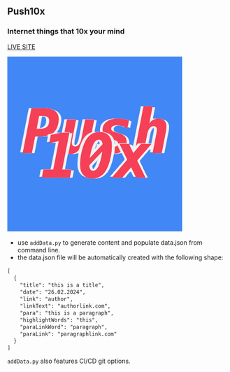 ## Push10x
### Internet things that 10x your mind

[LIVE SITE](https://push10x.github.io)

![ALT:preview](push10x.jpg)

- use `addData.py` to generate content and populate data.json from command line.
- the data.json file will be automatically created with the following shape:

```
[
  {
    "title": "this is a title",
    "date": "26.02.2024",
    "link": "author",
    "linkText": "authorlink.com",
    "para": "this is a paragraph",
    "highlightWords": "this",
    "paraLinkWord": "paragraph",
    "paraLink": "paragraphlink.com"
  }
]
```

`addData.py` also features CI/CD git options.